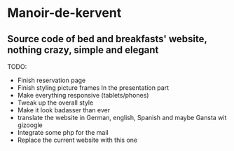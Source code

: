 # Manoir-de-kervent
Source code of bed and breakfasts' website, nothing crazy, simple and elegant
-----------------------------------------------------------------------------

TODO:
* Finish reservation page
* Finish styling picture frames In the presentation part
* Make everything responsive (tablets/phones)
* Tweak up the overall style
* Make it look badasser than ever
* translate the website in German, english, Spanish and maybe Gansta wit gizoogle
* Integrate some php for the mail
* Replace the current website with this one
